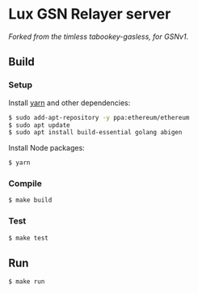 # Lux GSN Relayer server

_Forked from the timless tabookey-gasless, for GSNv1_.

## Build

### Setup

Install [yarn](https://yarnpkg.com/lang/en/docs/install) and other dependencies:

```bash
$ sudo add-apt-repository -y ppa:ethereum/ethereum
$ sudo apt update
$ sudo apt install build-essential golang abigen
```

Install Node packages:
```bash
$ yarn
```

### Compile

```bash
$ make build
```

### Test

```bash
$ make test
```

## Run

```bash
$ make run
```
